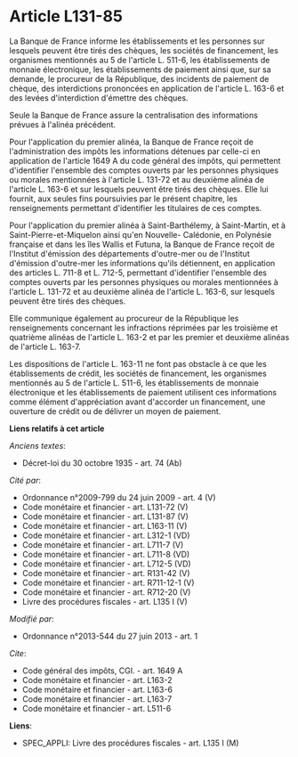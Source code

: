 # Article L131-85

La Banque de France informe les établissements et les personnes sur lesquels peuvent être tirés des chèques, les sociétés de
financement, les organismes mentionnés au 5 de l'article L. 511-6, les établissements de monnaie électronique, les
établissements de paiement ainsi que, sur sa demande, le procureur de la République, des incidents de paiement de chèque, des
interdictions prononcées en application de l'article L. 163-6 et des levées d'interdiction d'émettre des chèques. 

Seule la Banque de France assure la centralisation des informations prévues à l'alinéa précédent. 

Pour l'application du premier alinéa, la Banque de France reçoit de l'administration des impôts les informations détenues par
celle-ci en application de l'article 1649 A du code général des impôts, qui permettent d'identifier l'ensemble des comptes
ouverts par les personnes physiques ou morales mentionnées à l'article L. 131-72 et au deuxième alinéa de l'article L. 163-6
et sur lesquels peuvent être tirés des chèques. Elle lui fournit, aux seules fins poursuivies par le présent chapitre, les
renseignements permettant d'identifier les titulaires de ces comptes. 

Pour l'application du premier alinéa à Saint-Barthélemy, à Saint-Martin, et à Saint-Pierre-et-Miquelon ainsi qu'en Nouvelle-
Calédonie, en Polynésie française et dans les îles Wallis et Futuna, la Banque de France reçoit de l'Institut d'émission des
départements d'outre-mer ou de l'Institut d'émission d'outre-mer les informations qu'ils détiennent, en application des
articles L. 711-8 et L. 712-5, permettant d'identifier l'ensemble des comptes ouverts par les personnes physiques ou morales
mentionnées à l'article L. 131-72 et au deuxième alinéa de l'article L. 163-6, sur lesquels peuvent être tirés des chèques. 

Elle communique également au procureur de la République les renseignements concernant les infractions réprimées par les
troisième et quatrième alinéas de l'article L. 163-2 et par les premier et deuxième alinéas de l'article L. 163-7. 

Les dispositions de l'article L. 163-11 ne font pas obstacle à ce que les établissements de crédit, les sociétés de
financement, les organismes mentionnés au 5 de l'article L. 511-6, les établissements de monnaie électronique et les
établissements de paiement utilisent ces informations comme élément d'appréciation avant d'accorder un financement, une
ouverture de crédit ou de délivrer un moyen de paiement.

**Liens relatifs à cet article**

_Anciens textes_:

  - Décret-loi du 30 octobre 1935 - art. 74 (Ab)

_Cité par_:

  - Ordonnance n°2009-799 du 24 juin 2009 - art. 4 (V)
  - Code monétaire et financier - art. L131-72 (V)
  - Code monétaire et financier - art. L131-87 (V)
  - Code monétaire et financier - art. L163-11 (V)
  - Code monétaire et financier - art. L312-1 (VD)
  - Code monétaire et financier - art. L711-7 (V)
  - Code monétaire et financier - art. L711-8 (VD)
  - Code monétaire et financier - art. L712-5 (VD)
  - Code monétaire et financier - art. R131-42 (V)
  - Code monétaire et financier - art. R711-12-1 (V)
  - Code monétaire et financier - art. R712-20 (V)
  - Livre des procédures fiscales - art. L135 I (V)

_Modifié par_:

  - Ordonnance n°2013-544 du 27 juin 2013 - art. 1

_Cite_:

  - Code général des impôts, CGI. - art. 1649 A
  - Code monétaire et financier - art. L163-2
  - Code monétaire et financier - art. L163-6
  - Code monétaire et financier - art. L163-7
  - Code monétaire et financier - art. L511-6

**Liens**:

  - SPEC_APPLI: Livre des procédures fiscales - art. L135 I (M)
